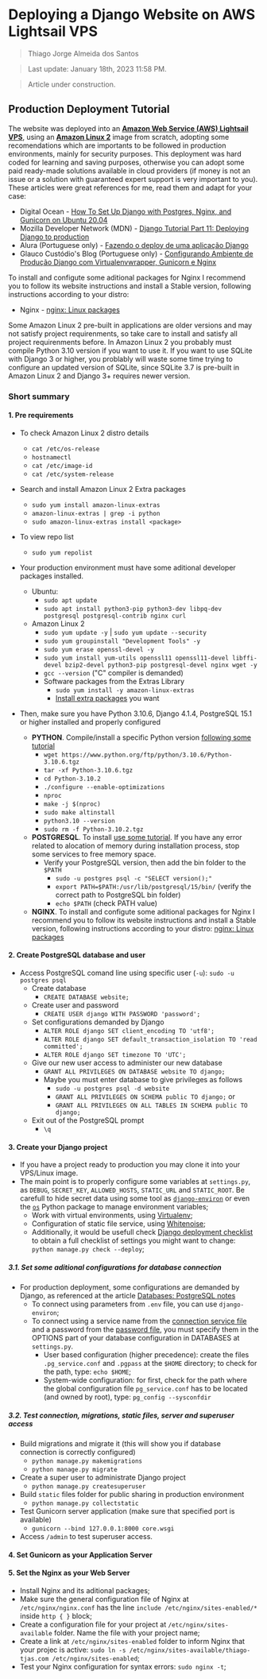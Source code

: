# Deploying a Django Website on AWS Lightsail VPS
> Thiago Jorge Almeida dos Santos

> Last update: January 18th, 2023 11:58 PM.

> Article under construction.

## Production Deployment Tutorial

The website was deployed into an [**Amazon Web Service (AWS) Lightsail VPS**](https://aws.amazon.com/lightsail/), using an [**Amazon Linux 2**](https://aws.amazon.com/amazon-linux-2/) image from scratch, adopting some recomendations which are importants to be followed in production environments, mainly for security purposes. This deployment was hard coded for learning and saving purposes, otherwise you can adopt some paid ready-made solutions available in cloud providers (if money is not an issue or a solution with guaranteed expert support is very important to you). These articles were great references for me, read them and adapt for your case:

* Digital Ocean - [How To Set Up Django with Postgres, Nginx, and Gunicorn on Ubuntu 20.04](https://www.digitalocean.com/community/tutorials/how-to-set-up-django-with-postgres-nginx-and-gunicorn-on-ubuntu-20-04)
* Mozilla Developer Network (MDN) - [Django Tutorial Part 11: Deploying Django to production](https://developer.mozilla.org/en-US/docs/Learn/Server-side/Django/Deployment)
* Alura (Portuguese only) - [Fazendo o deploy de uma aplicação Django](https://www.alura.com.br/artigos/fazendo-o-deploy-de-uma-aplicacao-django)
* Glauco Custódio's Blog (Portuguese only) - [Configurando Ambiente de Produção Django com Virtualenvwrapper, Gunicorn e Nginx](https://glaucocustodio.github.io/2013/11/23/configurando-ambiente-de-producao-django-com-virtualenvwrapper-gunicorn-e-nginx/)

To install and configute some aditional packages for Nginx I recommend you to follow its website instructions and install a Stable version, following instructions according to your distro:

* Nginx - [nginx: Linux packages](https://nginx.org/en/linux_packages.html#Amazon-Linux)

Some Amazon Linux 2 pre-built in applications are older versions and may not satisfy project requirenments, so take care to install and satisfy all project requirenments before. In Amazon Linux 2 you probably must compile Python 3.10 version if you want to use it. If you want to use SQLite with Django 3 or higher, you problably will waste some time trying to configure an updated version of SQLite, since SQLite 3.7 is pre-built in Amazon Linux 2 and Django 3+ requires newer version.

### Short summary

#### 1. Pre requirements

* To check Amazon Linux 2 distro details
  * ```cat /etc/os-release```
  * ```hostnamectl```
  * ```cat /etc/image-id```
  * ```cat /etc/system-release```
* Search and install Amazon Linux 2 Extra packages
  * ```sudo yum install amazon-linux-extras```
  * ```amazon-linux-extras | grep -i python```
  * ```sudo amazon-linux-extras install <package>```
* To view repo list
  * ```sudo yum repolist```

* Your production environment must have some aditional developer packages installed.
  * Ubuntu: 
    * ```sudo apt update```
    * ```sudo apt install python3-pip python3-dev libpq-dev postgresql postgresql-contrib nginx curl```
  * Amazon Linux 2
    * ```sudo yum update -y``` | ```sudo yum update --security```
    * ```sudo yum groupinstall "Development Tools" -y```
    * ```sudo yum erase openssl-devel -y```
    * ```sudo yum install yum-utils openssl11 openssl11-devel libffi-devel bzip2-devel python3-pip postgresql-devel nginx wget -y```
    * ```gcc --version``` ("C" compiler is demanded)
    * Software packages from the Extras Library
      * ```sudo yum install -y amazon-linux-extras```
      * [Install extra packages](https://aws.amazon.com/pt/premiumsupport/knowledge-center/ec2-install-extras-library-software/) you want

* Then, make sure you have Python 3.10.6, Django 4.1.4, PostgreSQL 15.1 or higher installed and properly configured
  * **PYTHON**. Compile/install a specific Python version [following some tutorial](https://techviewleo.com/how-to-install-python-on-amazon-linux-2/)
    * ```wget https://www.python.org/ftp/python/3.10.6/Python-3.10.6.tgz```
    * ```tar -xf Python-3.10.6.tgz```
    * ```cd Python-3.10.2```
    * ```./configure --enable-optimizations```
    * ```nproc```
    * ```make -j $(nproc)```
    * ```sudo make altinstall```
    * ```python3.10 --version```
    * ```sudo rm -f Python-3.10.2.tgz```
  * **POSTGRESQL**. To install [use some tutorial](https://techviewleo.com/how-to-install-postgresql-database-on-amazon-linux/). If you have any error related to alocation of memory during installation process, stop some services to free memory space.
    * Verify your PostgreSQL version, then add the bin folder to the ```$PATH```
      * ```sudo -u postgres psql -c "SELECT version();"```
      * ```export PATH=$PATH:/usr/lib/postgresql/15/bin/``` (verify the correct path to PostgreSQL bin folder)
      * ```echo $PATH``` (check PATH value)
  * **NGINX**. To install and configute some aditional packages for Nginx I recommend you to follow its website instructions and install a Stable version, following instructions according to your distro: [nginx: Linux packages](https://nginx.org/en/linux_packages.html#Amazon-Linux)

#### 2. Create PostgreSQL database and user

* Access PostgreSQL comand line using specific user (```-u```): ```sudo -u postgres psql```
  * Create database
    * ```CREATE DATABASE website;```
  * Create user and password
    * ```CREATE USER django WITH PASSWORD 'password';```
  * Set configurations demanded by Django
    * ```ALTER ROLE django SET client_encoding TO 'utf8';```
    * ```ALTER ROLE django SET default_transaction_isolation TO 'read committed';```
    * ```ALTER ROLE django SET timezone TO 'UTC';```
  * Give our new user access to administer our new database
    * ```GRANT ALL PRIVILEGES ON DATABASE website TO django;```
    * Maybe you must enter database to give privileges as follows
      * ```sudo -u postgres psql -d website```
      * ```GRANT ALL PRIVILEGES ON SCHEMA public TO django;``` or
      * ```GRANT ALL PRIVILEGES ON ALL TABLES IN SCHEMA public TO django;```
  * Exit out of the PostgreSQL prompt
    * ```\q```

#### 3. Create your Django project

* If you have a project ready to production you may clone it into your VPS/Linux image.
* The main point is to properly configure some variables at ```settings.py```, as ```DEBUG```, ```SECRET_KEY```, ```ALLOWED_HOSTS```, ```STATIC_URL``` and ```STATIC_ROOT```. Be carefull to hide secret data using some tool as [```django-environ```](https://django-environ.readthedocs.io/en/latest/) or even the [```os```](https://docs.python.org/3.10/library/os.html#file-names-command-line-arguments-and-environment-variables) Python package to manage environment variables;
  * Work with virtual environments, using [Virtualenv](https://virtualenv.pypa.io/en/latest/);
  * Configuration of static file service, using [Whitenoise](https://whitenoise.evans.io/en/stable/django.html);
  * Additionally, it would be usefull check [Django deployment checklist](https://docs.djangoproject.com/en/4.1/howto/deployment/checklist/) to obtain a full checklist of settings you might want to change: ```python manage.py check --deploy```;

##### 3.1. Set some aditional configurations for database connection

* For production deployment, some configurations are demanded by Django, as referenced at the article [Databases: PostgreSQL notes](https://docs.djangoproject.com/en/4.1/ref/databases/#postgresql-notes)
  * To connect using parameters from ```.env``` file, you can use ```django-environ```;
  * To connect using a service name from the [connection service file](https://www.postgresql.org/docs/current/libpq-pgservice.html) and a password from the [password file](https://www.postgresql.org/docs/current/libpq-pgpass.html), you must specify them in the OPTIONS part of your database configuration in DATABASES at ```settings.py```.
    * User based configuration (higher precedence): create the files ```.pg_service.conf``` and ```.pgpass``` at the ```$HOME``` directory; to check for the path, type: ```echo $HOME```;
    * System-wide configuration: for first, check for the path where the global configuration file ```pg_service.conf``` has to be located (and owned by root), type: ```pg_config --sysconfdir```

##### 3.2. Test connection, migrations, static files, server and superuser access

* Build migrations and migrate it (this will show you if database connection is correctly configured)
  * ```python manage.py makemigrations```
  * ```python manage.py migrate```
* Create a super user to administrate Django project
  * ```python manage.py createsuperuser```
* Build ```static``` files folder for public sharing in production environment
  * ```python manage.py collectstatic```
* Test Gunicorn server application (make sure that specified port is available)
  * ```gunicorn --bind 127.0.0.1:8000 core.wsgi```
* Access ```/admin``` to test superuser access.

#### 4. Set Gunicorn as your Application Server

#### 5. Set the Nginx as your Web Server

* Install Nginx and its aditional packages;
* Make sure the general configuration file of Nginx at ```/etc/nginx/nginx.conf``` has the line ```include /etc/nginx/sites-enabled/*``` inside ```http { }``` block;
* Create a configuration file for your project at ```/etc/nginx/sites-available``` folder. Name the file with your project name;
* Create a link at ```/etc/nginx/sites-enabled``` folder to inform Nginx that your projec is active: ```sudo ln -s /etc/nginx/sites-available/thiago-tjas.com /etc/nginx/sites-enabled```;
* Test your Nginx configuration for syntax errors: ```sudo nginx -t```;
